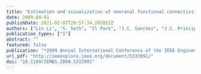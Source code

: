 ```yaml
---
title: "Estimation and visualization of neuronal functional connectivity in motor tasks"
date: 2009-09-01
publishDate: 2021-02-07T20:57:34.292852Z
authors: ["Lin Li", "S. Seth", "Il Park", "J.C. Sanchez", "J.C. Principe"]
publication_types: ["1"]
abstract: ""
featured: false
publication: "*2009 Annual International Conference of the IEEE Engineering in Medicine and Biology Society*"
url_pdf: "http://ieeexplore.ieee.org/document/5333991/"
doi: "10.1109/IEMBS.2009.5333991"
---
```


